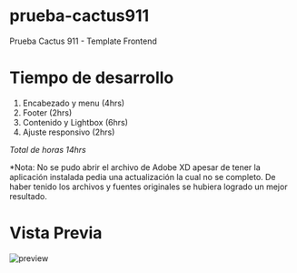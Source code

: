 # prueba-cactus911
Prueba Cactus 911 - Template Frontend

# Tiempo de desarrollo
1. Encabezado y menu (4hrs)
2. Footer (2hrs)
3. Contenido y Lightbox (6hrs)
4. Ajuste responsivo (2hrs)

*Total de horas 14hrs*

*Nota: No se pudo abrir el archivo de Adobe XD apesar de tener la aplicación instalada pedia una actualización la cual no se completo. De haber tenido los archivos y fuentes originales se hubiera logrado un mejor resultado.

# Vista Previa
![preview](https://user-images.githubusercontent.com/42015891/126187558-cc1a104b-81ff-40bb-b24b-b67cd6a3979a.jpg)
